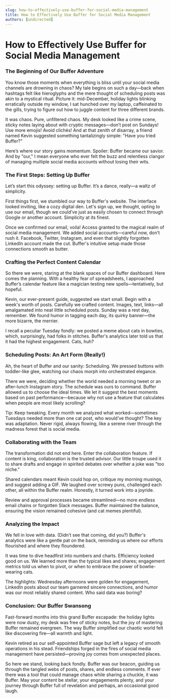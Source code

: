 ```yaml
---
slug: how-to-effectively-use-buffer-for-social-media-management
title: How to Effectively Use Buffer for Social Media Management
authors: [undirected]
---
```



# How to Effectively Use Buffer for Social Media Management

### The Beginning of Our Buffer Adventure

You know those moments when everything is bliss until your social media channels are drowning in chaos? My tale begins on such a day—back when hashtags felt like hieroglyphs and the mere thought of scheduling posts was akin to a mystical ritual. Picture it: mid-December, holiday lights blinking erratically outside my window, I sat hunched over my laptop, caffeinated to the gills, trying to figure out how to juggle content for three different brands.

It was chaos. Pure, unfiltered chaos. My desk looked like a crime scene, sticky notes laying about with cryptic messages—don’t post on Sundays! Use more emojis! Avoid clichés! And at that zenith of disarray, a friend named Kevin suggested something tantalizingly simple: "Have you tried Buffer?"

Here’s where our story gains momentum. Spoiler: Buffer became our savior. And by "our," I mean everyone who ever felt the buzz and relentless clangor of managing multiple social media accounts without losing their wits.

### The First Steps: Setting Up Buffer

Let’s start this odyssey: setting up Buffer. It’s a dance, really—a waltz of simplicity. 

First things first, we stumbled our way to Buffer's website. The interface looked inviting, like a cozy digital den. Let's sign up, we thought, opting to use our email, though we could’ve just as easily chosen to connect through Google or another account. Simplicity at its finest.

Once we confirmed our email, voila! Access granted to the magical realm of social media management. We added social accounts—careful now, don’t rush it. Facebook, Twitter, Instagram, and even that slightly forgotten LinkedIn account made the cut. Buffer's intuitive setup made those connections smooth as butter.

### Crafting the Perfect Content Calendar

So there we were, staring at the blank spaces of our Buffer dashboard. Here comes the planning. With a healthy fear of spreadsheets, I approached Buffer’s calendar feature like a magician testing new spells—tentatively, but hopeful.

Kevin, our ever-present guide, suggested we start small. Begin with a week's worth of posts. Carefully we crafted content. Images, text, links—all amalgamated into neat little scheduled posts. Sunday was a rest day, remember. We found humor in tagging each day, its quirky banner—the more bizarre, the merrier.

I recall a peculiar Tuesday fondly: we posted a meme about cats in bowties, which, surprisingly, had folks in stitches. Buffer's analytics later told us that it had the highest engagement. Cats, huh?

### Scheduling Posts: An Art Form (Really!)

Ah, the heart of Buffer and our sanity: Scheduling. We pressed buttons with toddler-like glee, watching our chaos morph into orchestrated elegance.

There we were, deciding whether the world needed a morning tweet or an after-lunch Instagram story. The schedule was ours to command. Buffer allowed us to choose the ideal times. We let it suggest the best moments based on past performance—because why not use a feature that calculates when people are most likely scrolling?

Tip: Keep tweaking. Every month we analyzed what worked—sometimes Tuesdays needed more than one cat post, who would’ve thought? The key was adaptation. Never rigid, always flowing, like a serene river through the madness forest that is social media.

### Collaborating with the Team

The transformation did not end here. Enter the collaboration feature. If content is king, collaboration is the trusted advisor. Our little troupe used it to share drafts and engage in spirited debates over whether a joke was "too niche." 

Shared calendars meant Kevin could hop on, critique my morning musings, and suggest adding a GIF. We laughed over screwy puns, challenged each other, all within the Buffer realm. Honestly, it turned work into a joyride.

Review and approval processes became streamlined—no more endless email chains or forgotten Slack messages. Buffer maintained the balance, ensuring the vision remained cohesive (and cat memes plentiful).

### Analyzing the Impact

We fell in love with data. (Didn’t see that coming, did you?) Buffer's analytics were like a gentle pat on the back, reminding us where our efforts flourished and where they floundered.

It was time to dive headfirst into numbers and charts. Efficiency looked good on us. We learned more than the typical likes and shares; engagement metrics told us when to pivot, or when to embrace the power of bowtie-wearing cats.

The highlights: Wednesday afternoons were golden for engagement, LinkedIn posts about our team garnered sincere connections, and humor was our most reliably shared content. Who said data was boring?

### Conclusion: Our Buffer Swansong

Fast-forward months into this grand Buffer escapade: the holiday lights were now dusty, my desk was free of sticky notes, but the joy of mastering Buffer remained evergreen. The way Buffer simplified our chaotic world felt like discovering fire—all warmth and light.

Kevin retired as our self-appointed Buffer sage but left a legacy of smooth operations in his stead. Friendships forged in the fires of social media management have persisted—proving joy comes from unexpected places.

So here we stand, looking back fondly. Buffer was our beacon, guiding us through the tangled webs of posts, shares, and endless comments. If ever there was a tool that could manage chaos while sharing a chuckle, it was Buffer. May your content be stellar, your engagements plenty, and your journey through Buffer full of revelation and perhaps, an occasional good laugh.